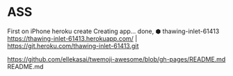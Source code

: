 # ASS
First on iPhone 
heroku create
Creating app... done, ⬢ thawing-inlet-61413
https://thawing-inlet-61413.herokuapp.com/ | https://git.heroku.com/thawing-inlet-61413.git

https://github.com/ellekasai/twemoji-awesome/blob/gh-pages/README.md
README.md
